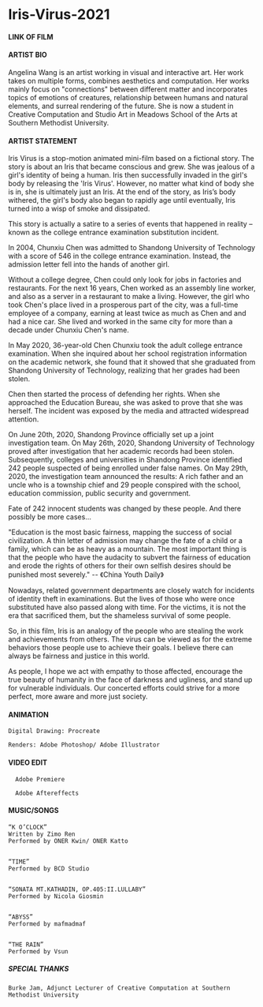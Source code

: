 # Iris-Virus-2021

#### LINK OF FILM


#### ARTIST BIO

Angelina Wang is an artist working in visual and interactive art. Her work takes on multiple forms, combines aesthetics and computation. Her works mainly focus on "connections" between different matter and incorporates topics of emotions of creatures, relationship between humans and natural elements, and surreal rendering of the future. She is now a student in Creative Computation and Studio Art in Meadows School of the Arts at Southern Methodist University.




#### ARTIST STATEMENT

 Iris Virus is a stop-motion animated mini-film based on a fictional story. The story is about an Iris that became conscious and grew. She was jealous of a girl's identity of being a human. Iris then successfully invaded in the girl's body by releasing the 'Iris Virus'. However, no matter what kind of body she is in, she is ultimately just an Iris.  At the end of the story, as Iris’s body withered, the girl's body also began to rapidly age until eventually, Iris turned into a wisp of smoke and dissipated.
                       
     
This story is actually a satire to a series of events that happened in reality – known as the college entrance examination substitution incident.


In 2004, Chunxiu Chen was admitted to Shandong University of Technology with a score of 546 in the college entrance examination. Instead, the admission letter fell into the hands of another girl. 


Without a college degree, Chen could only look for jobs in factories and restaurants. For the next 16 years, Chen worked as an assembly line worker, and also as a server in a restaurant to make a living.
However, the girl who took Chen's place lived in a prosperous part of the city, was a full-time employee of a company, earning at least twice as much as Chen and and had a nice car. She lived and worked in the same city for more than a decade under Chunxiu Chen's name.


In May 2020, 36-year-old Chen Chunxiu took the adult college entrance examination. When she inquired about her school registration information on the academic network, she found that it showed that she graduated from Shandong University of Technology, realizing that her grades had been stolen.


Chen then started the process of defending her rights. 
When she approached the Education Bureau, she was asked to prove that she was herself. 
The incident was exposed by the media and attracted widespread attention. 


      
On June 20th, 2020, Shandong Province officially set up a joint investigation team.
On May 26th, 2020, Shandong University of Technology proved after investigation that her academic records had been stolen.
Subsequently, colleges and universities in Shandong Province identified 242 people suspected of being enrolled under false names.
 On May 29th, 2020, the investigation team announced the results: A rich father and an uncle who is a township chief and 29 people conspired with the school, education commission, public security and government.
      
      
Fate of 242 innocent students was changed by these people.
And there possibly be more cases...



"Education is the most basic fairness, mapping the success of social civilization. A thin letter of admission may change the fate of a child or a family, which can be as heavy as a mountain. The most important thing is that the people who have the audacity to subvert the fairness of education and erode the rights of others for their own selfish desires should be punished most severely."
                                                                                                                        -- 《China Youth Daily》


                                                                                                                        
Nowadays, related government departments are closely watch for incidents of identity theft in examinations. But the lives of those who were once substituted have also passed along with time. For the victims, it is not the era that sacrificed them, but the shameless survival of some people.
      
      
So, in this film, Iris is an analogy of the people who are stealing the work and achievements from others. The virus can be viewed as for the extreme behaviors those people use to achieve their goals. I believe there can always be fairness and justice in this world. 


As people, I hope we act with empathy to those affected, encourage the true beauty of humanity in the face of darkness and ugliness, and stand up for vulnerable individuals.
Our concerted efforts could strive for a more perfect, more aware and more just society.






#### ANIMATION

    Digital Drawing: Procreate

    Renders: Adobe Photoshop/ Adobe Illustrator




#### VIDEO EDIT

      Adobe Premiere

      Adobe Aftereffects



#### MUSIC/SONGS

    “K O’CLOCK”
    Written by Zimo Ren
    Performed by ONER Kwin/ ONER Katto


    “TIME”
    Performed by BCD Studio
    

    “SONATA MT.KATHADIN, OP.405:II.LULLABY”
    Performed by Nicola Giosmin


    “ABYSS”
    Performed by mafmadmaf


    “THE RAIN”
    Performed by Vsun





##### SPECIAL THANKS

    Burke Jam, Adjunct Lecturer of Creative Computation at Southern Methodist University

